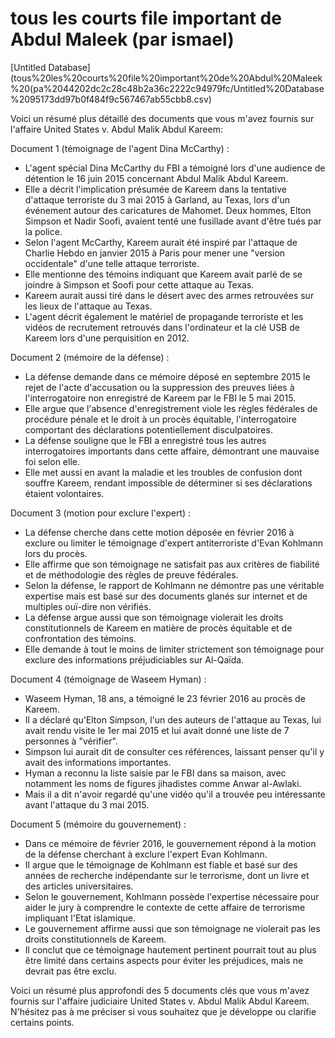 # tous les courts file important de Abdul Maleek (par ismael)

[Untitled Database](tous%20les%20courts%20file%20important%20de%20Abdul%20Maleek%20(pa%2044202dc2c28c48b2a36c2222c94979fc/Untitled%20Database%2095173dd97b0f484f9c567467ab55cbb8.csv)

Voici un résumé plus détaillé des documents que vous m'avez fournis sur l'affaire United States v. Abdul Malik Abdul Kareem:

Document 1 (témoignage de l'agent Dina McCarthy) :

- L'agent spécial Dina McCarthy du FBI a témoigné lors d'une audience de détention le 16 juin 2015 concernant Abdul Malik Abdul Kareem.
- Elle a décrit l'implication présumée de Kareem dans la tentative d'attaque terroriste du 3 mai 2015 à Garland, au Texas, lors d'un événement autour des caricatures de Mahomet. Deux hommes, Elton Simpson et Nadir Soofi, avaient tenté une fusillade avant d'être tués par la police.
- Selon l'agent McCarthy, Kareem aurait été inspiré par l'attaque de Charlie Hebdo en janvier 2015 à Paris pour mener une "version occidentale" d'une telle attaque terroriste.
- Elle mentionne des témoins indiquant que Kareem avait parlé de se joindre à Simpson et Soofi pour cette attaque au Texas.
- Kareem aurait aussi tiré dans le désert avec des armes retrouvées sur les lieux de l'attaque au Texas.
- L'agent décrit également le matériel de propagande terroriste et les vidéos de recrutement retrouvés dans l'ordinateur et la clé USB de Kareem lors d'une perquisition en 2012.

Document 2 (mémoire de la défense) :

- La défense demande dans ce mémoire déposé en septembre 2015 le rejet de l'acte d'accusation ou la suppression des preuves liées à l'interrogatoire non enregistré de Kareem par le FBI le 5 mai 2015.
- Elle argue que l'absence d'enregistrement viole les règles fédérales de procédure pénale et le droit à un procès équitable, l'interrogatoire comportant des déclarations potentiellement disculpatoires.
- La défense souligne que le FBI a enregistré tous les autres interrogatoires importants dans cette affaire, démontrant une mauvaise foi selon elle.
- Elle met aussi en avant la maladie et les troubles de confusion dont souffre Kareem, rendant impossible de déterminer si ses déclarations étaient volontaires.

Document 3 (motion pour exclure l'expert) :

- La défense cherche dans cette motion déposée en février 2016 à exclure ou limiter le témoignage d'expert antiterroriste d'Evan Kohlmann lors du procès.
- Elle affirme que son témoignage ne satisfait pas aux critères de fiabilité et de méthodologie des règles de preuve fédérales.
- Selon la défense, le rapport de Kohlmann ne démontre pas une véritable expertise mais est basé sur des documents glanés sur internet et de multiples ouï-dire non vérifiés.
- La défense argue aussi que son témoignage violerait les droits constitutionnels de Kareem en matière de procès équitable et de confrontation des témoins.
- Elle demande à tout le moins de limiter strictement son témoignage pour exclure des informations préjudiciables sur Al-Qaïda.

Document 4 (témoignage de Waseem Hyman) :

- Waseem Hyman, 18 ans, a témoigné le 23 février 2016 au procès de Kareem.
- Il a déclaré qu'Elton Simpson, l'un des auteurs de l'attaque au Texas, lui avait rendu visite le 1er mai 2015 et lui avait donné une liste de 7 personnes à "vérifier".
- Simpson lui aurait dit de consulter ces références, laissant penser qu'il y avait des informations importantes.
- Hyman a reconnu la liste saisie par le FBI dans sa maison, avec notamment les noms de figures jihadistes comme Anwar al-Awlaki.
- Mais il a dit n'avoir regardé qu'une vidéo qu'il a trouvée peu intéressante avant l'attaque du 3 mai 2015.

Document 5 (mémoire du gouvernement) :

- Dans ce mémoire de février 2016, le gouvernement répond à la motion de la défense cherchant à exclure l'expert Evan Kohlmann.
- Il argue que le témoignage de Kohlmann est fiable et basé sur des années de recherche indépendante sur le terrorisme, dont un livre et des articles universitaires.
- Selon le gouvernement, Kohlmann possède l'expertise nécessaire pour aider le jury à comprendre le contexte de cette affaire de terrorisme impliquant l'Etat islamique.
- Le gouvernement affirme aussi que son témoignage ne violerait pas les droits constitutionnels de Kareem.
- Il conclut que ce témoignage hautement pertinent pourrait tout au plus être limité dans certains aspects pour éviter les préjudices, mais ne devrait pas être exclu.

Voici un résumé plus approfondi des 5 documents clés que vous m'avez fournis sur l'affaire judiciaire United States v. Abdul Malik Abdul Kareem. N'hésitez pas à me préciser si vous souhaitez que je développe ou clarifie certains points.